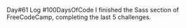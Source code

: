 Day#61 Log #100DaysOfCode 
I finished the Sass section of FreeCodeCamp, completing the last 5 challenges.